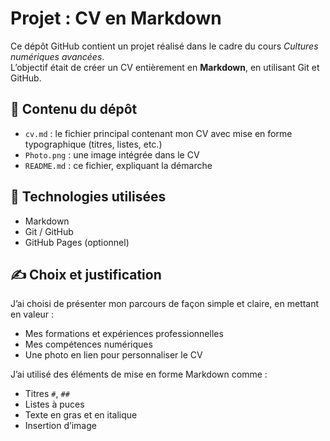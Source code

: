 # Projet : CV en Markdown

Ce dépôt GitHub contient un projet réalisé dans le cadre du cours *Cultures numériques avancées*.  
L’objectif était de créer un CV entièrement en **Markdown**, en utilisant Git et GitHub.

## 📁 Contenu du dépôt

- `cv.md` : le fichier principal contenant mon CV avec mise en forme typographique (titres, listes, etc.)
- `Photo.png` : une image intégrée dans le CV
- `README.md` : ce fichier, expliquant la démarche

## 🧰 Technologies utilisées

- Markdown
- Git / GitHub
- GitHub Pages (optionnel)

## ✍️ Choix et justification

J’ai choisi de présenter mon parcours de façon simple et claire, en mettant en valeur :
- Mes formations et expériences professionnelles
- Mes compétences numériques
- Une photo en lien pour personnaliser le CV

J’ai utilisé des éléments de mise en forme Markdown comme :
- Titres `#`, `##`
- Listes à puces
- Texte en gras et en italique
- Insertion d’image


